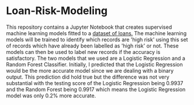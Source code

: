 # Loan-Risk-Modeling

This repository contains a Jupyter Notebook that creates supervised machine learning models fitted to a [dataset of loans.](https://github.com/wawilson810/supervised-learning-challenge/blob/main/Resources/lending_data.csv) The machine learning models will be trained to identify which records are 'high risk' using this set of records which have already been labelled as 'high risk' or not. These models can then be used to label new records if the accuracy is satisfactory. The two models that we used are a Logistic Regression and a Random Forest Classifier. Initially, I predicted that the Logistic Regression would be the more accurate model since we are dealing with a binary output. This prediction did hold true but the difference was not very substantial with the testing score of the Logistic Regression being 0.9937 and the Random Forest being 0.9917 which means the Logistic Regression model was only 0.2% more accurate.
